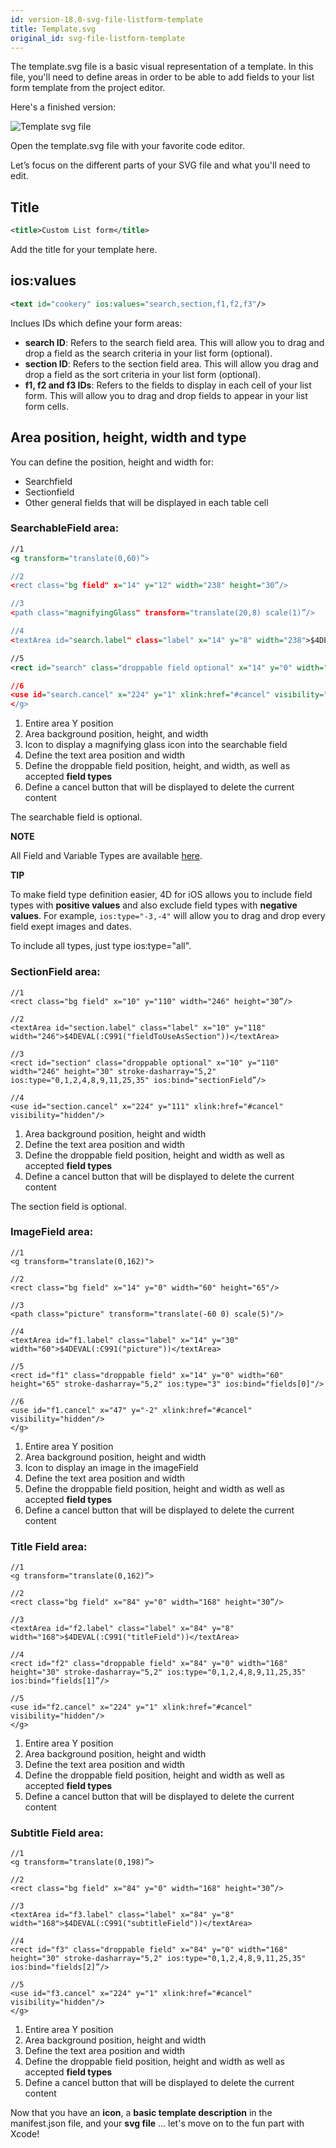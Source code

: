 ```yaml
---
id: version-18.0-svg-file-listform-template
title: Template.svg
original_id: svg-file-listform-template
---
```


The template.svg file is a basic visual representation of a template. In this file, you'll need to define areas in order to be able to add fields to your list form template from the project editor.

Here's a finished version:

![Template svg file](assets/en/custom-listform/template-svg-file.png)

Open the template.svg file with your favorite code editor.

Let’s focus on the different parts of your SVG file and what you'll need to edit.

## Title
```xml
<title>Custom List form</title>
```

Add the title for your template here.

## ios:values

```xml
<text id="cookery" ios:values="search,section,f1,f2,f3"/>
```

Inclues IDs which define your form areas:

* **search ID**: Refers to the search field area. This will allow you to drag and drop a field as the search criteria in your list form (optional).
*  **section ID**: Refers to the section field area. This will allow you drag and drop a field as the sort criteria in your list form (optional).
*  **f1, f2 and f3 IDs**: Refers to the fields to display in each cell of your list form. This will allow you to drag and drop fields to appear in your list form cells.

## Area position, height, width and type
You can define the position, height and width for:

* Searchfield
* Sectionfield
* Other general fields that will be displayed in each table cell

### SearchableField area:

```xml
//1
<g transform="translate(0,60)”>

//2
<rect class="bg field" x="14" y="12" width="238" height="30”/>

//3
<path class="magnifyingGlass" transform="translate(20,8) scale(1)”/>

//4
<textArea id="search.label" class="label" x="14" y="8" width="238">$4DEVAL(:C991("fieldToUseForSearch"))</textArea>

//5
<rect id="search" class="droppable field optional" x="14" y="0" width="238" height="30" stroke-dasharray="5,2" ios:type=“0,1,2,4,8,9,11,25,35"  ios:bind="searchableField”/>

//6
<use id="search.cancel" x="224" y="1" xlink:href="#cancel" visibility="hidden”/> //6
</g>
```

1. Entire area Y position
2. Area background position, height, and width
3. Icon to display a magnifying glass icon into the searchable field
4. Define the text area position and width
5. Define the droppable field position, height, and width, as well as accepted **field types**
6. Define a cancel button that will be displayed to delete the current content

The searchable field is optional.

<div markdown="1" class = "tips">

**NOTE**

All Field and Variable Types are available [here](http://doc.4d.com/4Dv17/4D/17/Field-and-Variable-Types.302-3729410.en.html).
</div>

<div markdown="1" class = "tips">

**TIP**

To make field type definition easier, 4D for iOS allows you to include field types with **positive values** and also exclude field types with **negative values**. For example, ```ios:type="-3,-4"``` will allow you to drag and drop every field exept images and dates.

To include all types, just type ios:type="all".
</div>

### SectionField area:

```
//1
<rect class="bg field" x="10" y="110" width="246" height="30”/>

//2
<textArea id="section.label" class="label" x="10" y="118" width="246">$4DEVAL(:C991("fieldToUseAsSection"))</textArea>

//3
<rect id="section" class="droppable optional" x="10" y="110" width="246" height="30" stroke-dasharray="5,2" ios:type="0,1,2,4,8,9,11,25,35" ios:bind="sectionField”/>

//4
<use id="section.cancel" x="224" y="111" xlink:href="#cancel" visibility="hidden"/>
```

1. Area background position, height and width
2. Define the text area position and width
3. Define the droppable field position, height and width as well as accepted **field types**
4. Define a cancel button that will be displayed to delete the current content

The section field is optional.

### ImageField area:

```
//1
<g transform="translate(0,162)">

//2
<rect class="bg field" x="14" y="0" width="60" height="65"/>

//3
<path class="picture" transform="translate(-60 0) scale(5)"/>

//4
<textArea id="f1.label" class="label" x="14" y="30" width="60">$4DEVAL(:C991("picture"))</textArea>

//5
<rect id="f1" class="droppable field" x="14" y="0" width="60" height="65" stroke-dasharray="5,2" ios:type="3" ios:bind="fields[0]"/>

//6
<use id="f1.cancel" x="47" y="-2" xlink:href="#cancel" visibility="hidden"/>
</g>
```

1. Entire area Y position
2. Area background position, height and width
3. Icon to display an image in the imageField
4. Define the text area position and width
5. Define the droppable field position, height and width as well as accepted **field types**
6. Define a cancel button that will be displayed to delete the current content

### Title Field area:

```
//1
<g transform="translate(0,162)”>

//2
<rect class="bg field" x="84" y="0" width="168" height="30”/>

//3
<textArea id="f2.label" class="label" x="84" y="8" width="168">$4DEVAL(:C991("titleField"))</textArea>

//4
<rect id="f2" class="droppable field" x="84" y="0" width="168" height="30" stroke-dasharray="5,2" ios:type="0,1,2,4,8,9,11,25,35" ios:bind="fields[1]”/>

//5
<use id="f2.cancel" x="224" y="1" xlink:href="#cancel" visibility="hidden"/>
</g>
```

1. Entire area Y position
2. Area background position, height and width
3. Define the text area position and width
4. Define the droppable field position, height and width as well as accepted **field types**
5. Define a cancel button that will be displayed to delete the current content

### Subtitle Field area:
```
//1
<g transform="translate(0,198)”>

//2
<rect class="bg field" x="84" y="0" width="168" height="30”/>

//3
<textArea id="f3.label" class="label" x="84" y="8" width="168">$4DEVAL(:C991("subtitleField"))</textArea>

//4
<rect id="f3" class="droppable field" x="84" y="0" width="168" height="30" stroke-dasharray="5,2" ios:type="0,1,2,4,8,9,11,25,35" ios:bind="fields[2]”/>

//5
<use id="f3.cancel" x="224" y="1" xlink:href="#cancel" visibility="hidden"/>
</g>
```

1. Entire area Y position
2. Area background position, height and width
3. Define the text area position and width
4. Define the droppable field position, height and width as well as accepted **field types**
5. Define a cancel button that will be displayed to delete the current content

Now that you have an **icon**, a **basic template description** in the manifest.json file, and your **svg file** ... let's move on to the fun part with Xcode!
